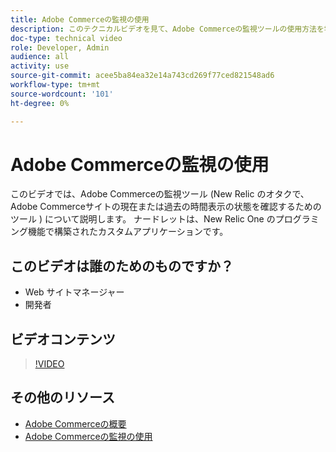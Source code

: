```yaml
---
title: Adobe Commerceの監視の使用
description: このテクニカルビデオを見て、Adobe Commerceの監視ツールの使用方法を学びます。
doc-type: technical video
role: Developer, Admin
audience: all
activity: use
source-git-commit: acee5ba84ea32e14a743cd269f77ced821548ad6
workflow-type: tm+mt
source-wordcount: '101'
ht-degree: 0%

---
```


# Adobe Commerceの監視の使用

このビデオでは、Adobe Commerceの監視ツール (New Relic のオタクで、Adobe Commerceサイトの現在または過去の時間表示の状態を確認するためのツール ) について説明します。 ナードレットは、New Relic One のプログラミング機能で構築されたカスタムアプリケーションです。

## このビデオは誰のためのものですか？

- Web サイトマネージャー
- 開発者

## ビデオコンテンツ

>[!VIDEO](https://video.tv.adobe.com/v/344444?quality=12&learn=on)

## その他のリソース

- [Adobe Commerceの概要](https://support.magento.com/hc/en-us/articles/4406549696781)
- [Adobe Commerceの監視の使用](https://support.magento.com/hc/en-us/articles/4402379845901-Use-Observation-for-Adobe-Commerce)
